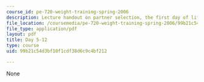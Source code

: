 ```yaml
---
course_id: pe-720-weight-training-spring-2006
description: Lecture handout on partner selection, the first day of lifting, and feedback.
file_location: /coursemedia/pe-720-weight-training-spring-2006/99b21c54d3bf10f1cdf38d6c9c4bf212_day5.pdf
file_type: application/pdf
layout: pdf
title: Day 5-12
type: course
uid: 99b21c54d3bf10f1cdf38d6c9c4bf212

---
```

None